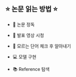 ## :star: 논문 읽는 방법 :star:

- :page_facing_up: 논문 정독

- :movie_camera: 발표 영상 시청 

- :pencil: 모르는 단어 체크 후 알아내기

- :computer: 모델 구현

- :books: Reference 탐색
